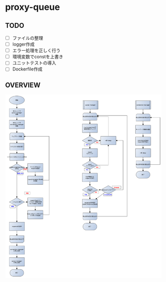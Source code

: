 # proxy-queue

## TODO

- [ ] ファイルの整理
- [ ] logger作成
- [ ] エラー処理を正しく行う
- [ ] 環境変数でconstを上書き
- [ ] ユニットテストの導入
- [ ] Dockerfile作成

## OVERVIEW

<img src="docs/spool-cpp.png" width="700">
